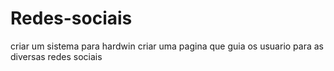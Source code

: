 # Redes-sociais
criar um sistema para hardwin criar uma pagina que guia os usuario para as diversas redes sociais 
